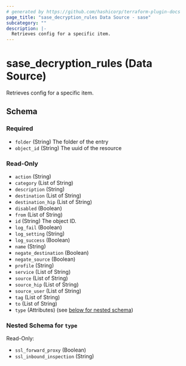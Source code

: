 ```yaml
---
# generated by https://github.com/hashicorp/terraform-plugin-docs
page_title: "sase_decryption_rules Data Source - sase"
subcategory: ""
description: |-
  Retrieves config for a specific item.
---
```


# sase_decryption_rules (Data Source)

Retrieves config for a specific item.



<!-- schema generated by tfplugindocs -->
## Schema

### Required

- `folder` (String) The folder of the entry
- `object_id` (String) The uuid of the resource

### Read-Only

- `action` (String)
- `category` (List of String)
- `description` (String)
- `destination` (List of String)
- `destination_hip` (List of String)
- `disabled` (Boolean)
- `from` (List of String)
- `id` (String) The object ID.
- `log_fail` (Boolean)
- `log_setting` (String)
- `log_success` (Boolean)
- `name` (String)
- `negate_destination` (Boolean)
- `negate_source` (Boolean)
- `profile` (String)
- `service` (List of String)
- `source` (List of String)
- `source_hip` (List of String)
- `source_user` (List of String)
- `tag` (List of String)
- `to` (List of String)
- `type` (Attributes) (see [below for nested schema](#nestedatt--type))

<a id="nestedatt--type"></a>
### Nested Schema for `type`

Read-Only:

- `ssl_forward_proxy` (Boolean)
- `ssl_inbound_inspection` (String)


